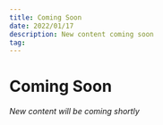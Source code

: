 ```yaml
---
title: Coming Soon
date: 2022/01/17
description: New content coming soon
tag:
---
```


# Coming Soon

_New content will be coming shortly_
